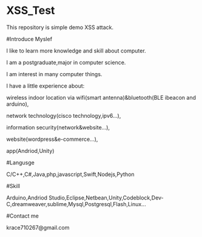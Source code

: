 # XSS_Test
<article>
<p>This repository is simple demo XSS attack.</p>
#Introduce Myslef
<p>I like to learn more knowledge and skill about computer.</p>
<p>I am a postgraduate,major in computer science.</p>
<p>I am interest in many computer things.</p>
<p>I have a little experience about:</p>
<p>wireless indoor location via wifi(smart antenna)&bluetooth(BLE ibeacon and arduino),</p>
<p>network technology(cisco technology,ipv6...),</p>
<p>information security(network&website...),</p>
<p>website(wordpress&e-commerce...),</p>
<p>app(Andriod,Unity)</p>
#Langusge
<p>C/C++,C#,Java,php,javascript,Swift,Nodejs,Python</p>
#Skill
<p>Arduino,Andriod Studio,Eclipse,Netbean,Unity,Codeblock,Dev-C,dreamweaver,sublime,Mysql,Postgresql,Flash,Linux...</p>
#Contact me
<p>krace710267@gmail.com</p>
</article>

